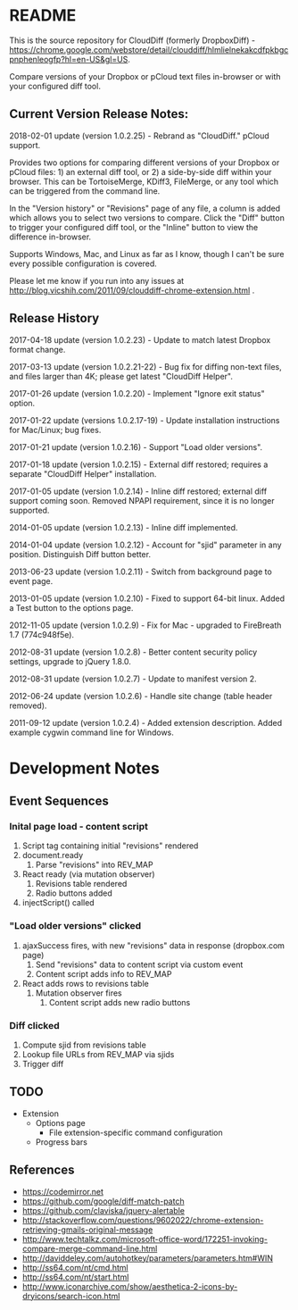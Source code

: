
# README #

This is the source repository for CloudDiff (formerly DropboxDiff) - https://chrome.google.com/webstore/detail/clouddiff/hlmlielnekakcdfpkbgcpnphenleogfp?hl=en-US&gl=US.

Compare versions of your Dropbox or pCloud text files in-browser or with your configured diff tool.


## Current Version Release Notes: ##

2018-02-01 update (version 1.0.2.25) - Rebrand as "CloudDiff."  pCloud support.


Provides two options for comparing different versions of your Dropbox or pCloud files:  1) an external diff tool, or 2) a side-by-side diff within your browser.  This can be TortoiseMerge, KDiff3, FileMerge, or any tool which can be triggered from the command line.

In the "Version history" or "Revisions" page of any file, a column is added which allows you to select two versions to compare.  Click the "Diff" button to trigger your configured diff tool, or the "Inline" button to view the difference in-browser.

Supports Windows, Mac, and Linux as far as I know, though I can't be sure every possible configuration is covered.

Please let me know if you run into any issues at http://blog.vicshih.com/2011/09/clouddiff-chrome-extension.html .


## Release History ##

2017-04-18 update (version 1.0.2.23) - Update to match latest Dropbox format change.

2017-03-13 update (version 1.0.2.21-22) - Bug fix for diffing non-text files, and files larger than 4K; please get latest "CloudDiff Helper".

2017-01-26 update (version 1.0.2.20) - Implement "Ignore exit status" option.

2017-01-22 update (versions 1.0.2.17-19) - Update installation instructions for Mac/Linux; bug fixes.

2017-01-21 update (version 1.0.2.16) - Support "Load older versions".

2017-01-18 update (version 1.0.2.15) - External diff restored; requires a separate "CloudDiff Helper" installation.

2017-01-05 update (version 1.0.2.14) - Inline diff restored; external diff support coming soon.  Removed NPAPI requirement, since it is no longer supported.

2014-01-05 update (version 1.0.2.13) - Inline diff implemented.

2014-01-04 update (version 1.0.2.12) - Account for "sjid" parameter in any position.  Distinguish Diff button better.

2013-06-23 update (version 1.0.2.11) - Switch from background page to event page.

2013-01-05 update (version 1.0.2.10) - Fixed to support 64-bit linux.  Added a Test button to the options page.

2012-11-05 update (version 1.0.2.9) - Fix for Mac - upgraded to FireBreath 1.7 (774c948f5e).

2012-08-31 update (version 1.0.2.8) - Better content security policy settings, upgrade to jQuery 1.8.0.

2012-08-31 update (version 1.0.2.7) - Update to manifest version 2.

2012-06-24 update (version 1.0.2.6) - Handle site change (table header removed).

2011-09-12 update (version 1.0.2.4) - Added extension description. Added example cygwin command line for Windows.


# Development Notes #


## Event Sequences ##

### Inital page load - content script
1. Script tag containing initial "revisions" rendered
2. document.ready
    1. Parse "revisions" into REV\_MAP
3. React ready (via mutation observer)
    1. Revisions table rendered
    2. Radio buttons added
4. injectScript() called


### "Load older versions" clicked
1. ajaxSuccess fires, with new "revisions" data in response (dropbox.com page)
    1. Send "revisions" data to content script via custom event
    2. Content script adds info to REV\_MAP
2. React adds rows to revisions table
    1. Mutation observer fires
        1. Content script adds new radio buttons


### Diff clicked
1. Compute sjid from revisions table
2. Lookup file URLs from REV\_MAP via sjids
3. Trigger diff


## TODO ##
- Extension
  - Options page
    - File extension-specific command configuration
  - Progress bars


## References ##

- https://codemirror.net
- https://github.com/google/diff-match-patch
- https://github.com/claviska/jquery-alertable
- http://stackoverflow.com/questions/9602022/chrome-extension-retrieving-gmails-original-message
- http://www.techtalkz.com/microsoft-office-word/172251-invoking-compare-merge-command-line.html
- http://daviddeley.com/autohotkey/parameters/parameters.htm#WIN
- http://ss64.com/nt/cmd.html
- http://ss64.com/nt/start.html
- http://www.iconarchive.com/show/aesthetica-2-icons-by-dryicons/search-icon.html


